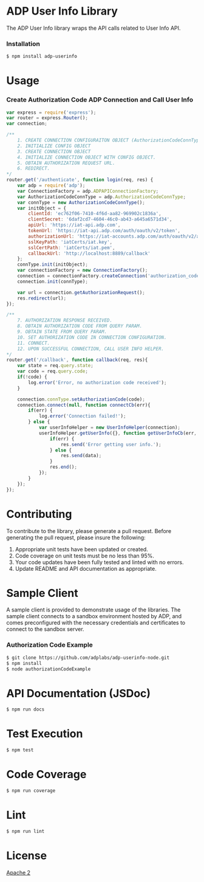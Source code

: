 # ADP User Info Library

The ADP User Info library wraps the API calls related to User Info API.

### Installation
```sh
$ npm install adp-userinfo
```

# Usage 

### Create Authorization Code ADP Connection and Call User Info
```javascript
var express = require('express');
var router = express.Router();
var connection;

/**
	1. CREATE CONNECTION CONFIGURAITON OBJECT (AuthorizationCodeConnType)
	2. INITIALIZE CONFIG OBJECT
	3. CREATE CONNECTION OBJECT
	4. INITIALIZE CONNECTION OBJECT WITH CONFIG OBJECT. 
	5. OBTAIN AUTHORIZATION REQUEST URL.
	6. REDIRECT. 
*/
router.get('/authenticate', function login(req, res) {
	var adp = require('adp');
	var ConnectionFactory = adp.ADPAPIConnectionFactory;
	var AuthorizationCodeConnType = adp.AuthorizationCodeConnType;
	var connType = new AuthorizationCodeConnType();
	var initObject = {
		clientId: 'ec762f06-7410-4f6d-aa82-969902c1836a',
		clientSecret: '6daf2cd7-4604-46c0-ab43-a645a6571d34',
		apiUrl: 'https://iat-api.adp.com',
		tokenUrl: 'https://iat-api.adp.com/auth/oauth/v2/token',
		authorizationUrl: 'https://iat-accounts.adp.com/auth/oauth/v2/authorize',
		sslKeyPath: 'iatCerts/iat.key',
		sslCertPath: 'iatCerts/iat.pem',
		callbackUrl: 'http://localhost:8889/callback'
	};
	connType.init(initObject);
	var connectionFactory = new ConnectionFactory();
	connection = connectionFactory.createConnection('authorization_code');
	connection.init(connType);

	var url = connection.getAuthorizationRequest();
	res.redirect(url);
});

/**
	7. AUTHORIZATION RESPONSE RECEIVED.
	8. OBTAIN AUTHORIZATION CODE FROM QUERY PARAM.
	9. OBTAIN STATE FROM QUERY PARAM.
	10. SET AUTHORIZATION CODE IN CONNECTION CONFIGURATION.
	11. CONNECT.
	12. UPON SUCCESSFUL CONNECTION, CALL USER INFO HELPER.
*/
router.get('/callback', function callback(req, res){
	var state = req.query.state;
	var code = req.query.code;
	if(!code) {
		log.error('Error, no authorization code received');
	}

	connection.connType.setAuthorizationCode(code);
	connection.connect(null, function connectCb(err){
		if(err) {
			log.error('Connection failed!');
		} else {
			var userInfoHelper = new UserInfoHelper(connection);
			userInfoHelper.getUserInfo({}, function getUserInfoCb(err, data){
				if(err) {
					res.send('Error getting user info.');
				} else {
					res.send(data);
				}
				res.end();
			});
		}
	});
});

```
# Contributing
To contribute to the library, please generate a pull request. Before generating the pull request, please insure the following:
1. Appropriate unit tests have been updated or created.
2. Code coverage on unit tests must be no less than 95%.
3. Your code updates have been fully tested and linted with no errors. 
4. Update README and API documentation as appropriate.

# Sample Client
A sample client is provided to demonstrate usage of the libraries. The sample client connects to a sandbox environment hosted by ADP, and comes preconfigured with the necessary credentials and certificates to connect to the sandbox server.

### Authorization Code Example
```sh
$ git clone https://github.com/adplabs/adp-userinfo-node.git
$ npm install
$ node authorizationCodeExample
```

# API Documentation (JSDoc)
```sh
$ npm run docs
```

# Test Execution
```sh
$ npm test
```

# Code Coverage
```sh
$ npm run coverage
```

# Lint
```sh
$ npm run lint
```

# License 
[Apache 2](http://www.apache.org/licenses/LICENSE-2.0)
